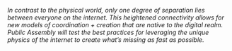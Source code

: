 _In contrast to the physical world, only one degree of separation lies between everyone on the internet. This heightened connectivity allows for new models of coordination + creation that are native to the digital realm. Public Assembly will test the best practices for leveraging the unique physics of the internet to create what’s missing as fast as possible._
